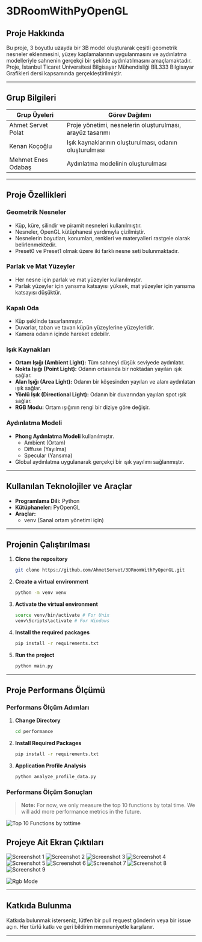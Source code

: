 # 3DRoomWithPyOpenGL

## Proje Hakkında

Bu proje, 3 boyutlu uzayda bir 3B model oluşturarak çeşitli geometrik nesneler eklenmesini, yüzey kaplamalarının uygulanmasını ve aydınlatma modelleriyle sahnenin gerçekçi bir şekilde aydınlatılmasını amaçlamaktadır. Proje, İstanbul Ticaret Üniversitesi Bilgisayar Mühendisliği BİL333 Bilgisayar Grafikleri dersi kapsamında gerçekleştirilmiştir.

---

## Grup Bilgileri

| Grup Üyeleri       | Görev Dağılımı                                             |
| ------------------ | ---------------------------------------------------------- |
| Ahmet Servet Polat | Proje yönetimi, nesnelerin oluşturulması, arayüz tasarımı  |
| Kenan Koçoğlu      | Işık kaynaklarının oluşturulması, odanın oluşturulması     |
| Mehmet Enes Odabaş | Aydınlatma modelinin oluşturulması                         |

---

## Proje Özellikleri

### Geometrik Nesneler

-   Küp, küre, silindir ve piramit nesneleri kullanılmıştır.
-   Nesneler, OpenGL kütüphanesi yardımıyla çizilmiştir.
-   Nesnelerin boyutları, konumları, renkleri ve materyalleri rastgele olarak belirlenmektedir.
-   Preset0 ve Preset1 olmak üzere iki farklı nesne seti bulunmaktadır.

### Parlak ve Mat Yüzeyler

-   Her nesne için parlak ve mat yüzeyler kullanılmıştır.
-   Parlak yüzeyler için yansıma katsayısı yüksek, mat yüzeyler için yansıma katsayısı düşüktür.

### Kapalı Oda

-   Küp şeklinde tasarlanmıştır.
-   Duvarlar, taban ve tavan küpün yüzeylerine yüzeyleridir.
-   Kamera odanın içinde hareket edebilir.

### Işık Kaynakları

-   **Ortam Işığı (Ambient Light):** Tüm sahneyi düşük seviyede aydınlatır.
-   **Nokta Işığı (Point Light):** Odanın ortasında bir noktadan yayılan ışık sağlar.
-   **Alan Işığı (Area Light):** Odanın bir köşesinden yayılan ve alanı aydınlatan ışık sağlar.
-   **Yönlü Işık (Directional Light):** Odanın bir duvarından yayılan spot ışık sağlar.
-   **RGB Modu:** Ortam ışığının rengi bir diziye göre değişir.

### Aydınlatma Modeli

-   **Phong Aydınlatma Modeli** kullanılmıştır.
    -   Ambient (Ortam)
    -   Diffuse (Yayılma)
    -   Specular (Yansıma)
-   Global aydınlatma uygulanarak gerçekçi bir ışık yayılımı sağlanmıştır.

---

## Kullanılan Teknolojiler ve Araçlar

-   **Programlama Dili:** Python
-   **Kütüphaneler:** PyOpenGL
-   **Araçlar:**
    -   venv (Sanal ortam yönetimi için)

---

## Projenin Çalıştırılması

1. **Clone the repository**

    ```bash
    git clone https://github.com/AhmetServet/3DRoomWithPyOpenGL.git
    ```

2. **Create a virtual environment**

    ```bash
    python -m venv venv
    ```

3. **Activate the virtual environment**

    ```bash
    source venv/bin/activate # For Unix
    venv\Scripts\activate # For Windows
    ```

4. **Install the required packages**

    ```bash
    pip install -r requirements.txt
    ```

5. **Run the project**

    ```bash
    python main.py
    ```

---

## Proje Performans Ölçümü

### Performans Ölçüm Adımları

1. **Change Directory**

    ```bash
    cd performance
    ```

2. **Install Required Packages**

    ```bash
    pip install -r requirements.txt
    ```

3. **Application Profile Analysis**

    ```bash
    python analyze_profile_data.py
    ```

### Performans Ölçüm Sonuçları

> **Note:** For now, we only measure the top 10 functions by total time. We will add more performance metrics in the future.

![Top 10 Functions by tottime](performance/top_10_functions_tottime.png)

## Projeye Ait Ekran Çıktıları

![Screenshot 1](screenshots/1.png)
![Screenshot 2](screenshots/2.png)
![Screenshot 3](screenshots/3.png)
![Screenshot 4](screenshots/4.png)
![Screenshot 5](screenshots/5.png)
![Screenshot 6](screenshots/6.png)
![Screenshot 7](screenshots/7.png)
![Screenshot 8](screenshots/8.png)
![Screenshot 9](screenshots/9.png)

![Rgb Mode](screenshots/rgb_mode.gif)

---

## Katkıda Bulunma

Katkıda bulunmak isterseniz, lütfen bir pull request gönderin veya bir issue açın. Her türlü katkı ve geri bildirim memnuniyetle karşılanır.

---
